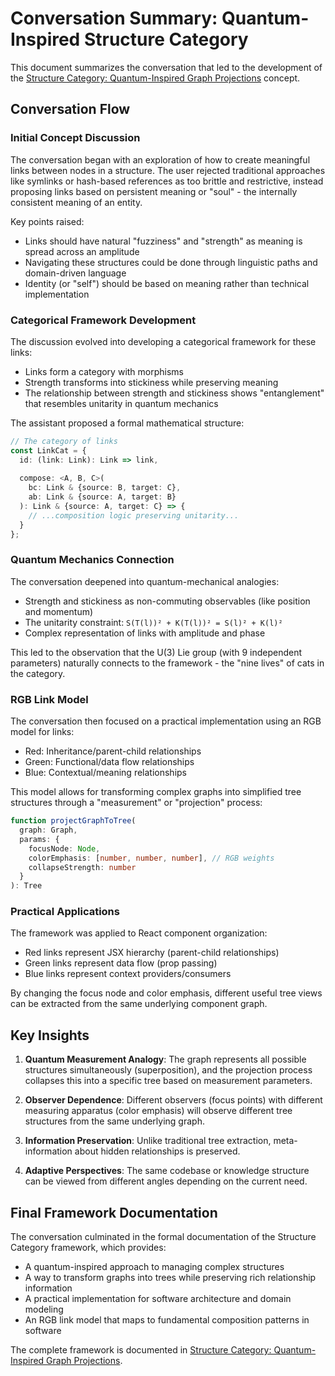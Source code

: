 # Conversation Summary: Quantum-Inspired Structure Category

This document summarizes the conversation that led to the development of the [Structure Category: Quantum-Inspired Graph Projections](Structure%20Category:%20Quantum-Inspired%20Graph%20Projections.md) concept.

## Conversation Flow

### Initial Concept Discussion

The conversation began with an exploration of how to create meaningful links between nodes in a structure. The user rejected traditional approaches like symlinks or hash-based references as too brittle and restrictive, instead proposing links based on persistent meaning or "soul" - the internally consistent meaning of an entity.

Key points raised:
- Links should have natural "fuzziness" and "strength" as meaning is spread across an amplitude
- Navigating these structures could be done through linguistic paths and domain-driven language
- Identity (or "self") should be based on meaning rather than technical implementation

### Categorical Framework Development

The discussion evolved into developing a categorical framework for these links:
- Links form a category with morphisms
- Strength transforms into stickiness while preserving meaning
- The relationship between strength and stickiness shows "entanglement" that resembles unitarity in quantum mechanics

The assistant proposed a formal mathematical structure:
```typescript
// The category of links
const LinkCat = {
  id: (link: Link): Link => link,
  
  compose: <A, B, C>(
    bc: Link & {source: B, target: C},
    ab: Link & {source: A, target: B}
  ): Link & {source: A, target: C} => {
    // ...composition logic preserving unitarity...
  }
};
```

### Quantum Mechanics Connection

The conversation deepened into quantum-mechanical analogies:
- Strength and stickiness as non-commuting observables (like position and momentum)
- The unitarity constraint: `S(T(l))² + K(T(l))² = S(l)² + K(l)²`
- Complex representation of links with amplitude and phase

This led to the observation that the U(3) Lie group (with 9 independent parameters) naturally connects to the framework - the "nine lives" of cats in the category.

### RGB Link Model

The conversation then focused on a practical implementation using an RGB model for links:
- Red: Inheritance/parent-child relationships
- Green: Functional/data flow relationships
- Blue: Contextual/meaning relationships

This model allows for transforming complex graphs into simplified tree structures through a "measurement" or "projection" process:
```typescript
function projectGraphToTree(
  graph: Graph,
  params: {
    focusNode: Node,
    colorEmphasis: [number, number, number], // RGB weights
    collapseStrength: number
  }
): Tree
```

### Practical Applications

The framework was applied to React component organization:
- Red links represent JSX hierarchy (parent-child relationships)
- Green links represent data flow (prop passing)
- Blue links represent context providers/consumers

By changing the focus node and color emphasis, different useful tree views can be extracted from the same underlying component graph.

## Key Insights

1. **Quantum Measurement Analogy**: The graph represents all possible structures simultaneously (superposition), and the projection process collapses this into a specific tree based on measurement parameters.

2. **Observer Dependence**: Different observers (focus points) with different measuring apparatus (color emphasis) will observe different tree structures from the same underlying graph.

3. **Information Preservation**: Unlike traditional tree extraction, meta-information about hidden relationships is preserved.

4. **Adaptive Perspectives**: The same codebase or knowledge structure can be viewed from different angles depending on the current need.

## Final Framework Documentation

The conversation culminated in the formal documentation of the Structure Category framework, which provides:
- A quantum-inspired approach to managing complex structures
- A way to transform graphs into trees while preserving rich relationship information
- A practical implementation for software architecture and domain modeling
- An RGB link model that maps to fundamental composition patterns in software

The complete framework is documented in [Structure Category: Quantum-Inspired Graph Projections](Structure%20Category:%20Quantum-Inspired%20Graph%20Projections.md).
